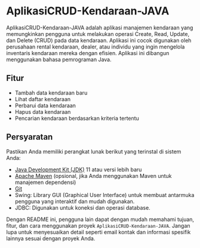 # AplikasiCRUD-Kendaraan-JAVA

AplikasiCRUD-Kendaraan-JAVA adalah aplikasi manajemen kendaraan yang memungkinkan pengguna untuk melakukan operasi Create, Read, Update, dan Delete (CRUD) pada data kendaraan. Aplikasi ini cocok digunakan oleh perusahaan rental kendaraan, dealer, atau individu yang ingin mengelola inventaris kendaraan mereka dengan efisien. Aplikasi ini dibangun menggunakan bahasa pemrograman Java.

## Fitur

- Tambah data kendaraan baru
- Lihat daftar kendaraan
- Perbarui data kendaraan
- Hapus data kendaraan
- Pencarian kendaraan berdasarkan kriteria tertentu

## Persyaratan

Pastikan Anda memiliki perangkat lunak berikut yang terinstal di sistem Anda:

- [Java Development Kit (JDK)](https://www.oracle.com/java/technologies/javase-jdk11-downloads.html) 11 atau versi lebih baru
- [Apache Maven](https://maven.apache.org/download.cgi) (opsional, jika Anda menggunakan Maven untuk manajemen dependensi)
- [Git](https://git-scm.com/downloads)
- Swing: Library GUI (Graphical User Interface) untuk membuat antarmuka pengguna yang interaktif dan mudah digunakan.
- JDBC: Digunakan untuk koneksi dan operasi database.

Dengan README ini, pengguna lain dapat dengan mudah memahami tujuan, fitur, dan cara menggunakan proyek `AplikasiCRUD-Kendaraan-JAVA`. 
Jangan lupa untuk menyesuaikan detail seperti email kontak dan informasi spesifik lainnya sesuai dengan proyek Anda.
